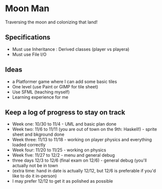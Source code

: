 # Moon Man
Traversing the moon and colonizing that land!

## Specifications

- Must use Inheritance : Derived classes (player vs playera)
- Must use File I/O

## Ideas
- a Platformer game where I can add some basic tiles
- One level (use Paint or GIMP for tile sheet)
- Use SFML (teaching myself)
- Learning experience for me

## Keep a log of progress to stay on track

- Week one:  10/30 to 11/4 - UML and basic plan done
- Week two:  11/6 to 11/11 (you are out of town on the 9th: Haskell!) - sprite sheet and bkground done
- Week three: 11/13 to 11/18 - working on player physics and everything loaded correctly
- Week four: 11/20 to 11/25 - working on physics
- Week five: 11/27 to 12/2 - menu and general debug
- three days 12/3 to 12/6 (final exam on 12/6) - general debug (you'll actually not be in town
- (extra time: hand in date is actually 12/12, but 12/6 is preferable if you'd like to do it in-person)
- I may prefer 12/12 to get it as polished as possible
